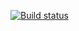 [![Build status](https://ci.appveyor.com/api/projects/status/s4j4acaa40s7s78h?svg=true)](https://ci.appveyor.com/project/packiman/card-delivery)
